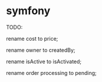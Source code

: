# symfony
TODO:

rename cost to price;

rename owner to createdBy;

rename isActive to isActivated;

rename order processing to pending;
